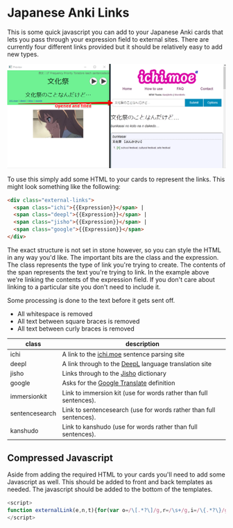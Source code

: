 # Japanese Anki Links

This is some quick javascript you can add to your Japanese Anki cards that lets you pass through your expression field to external sites. There are currently four different links provided but it should be relatively easy to add new types.

![](example.png)

To use this simply add some HTML to your cards to represent the links. This might look something like the following:

```html
<div class="external-links">
  <span class="ichi">{{Expression}}</span> |
  <span class="deepl">{{Expression}}</span> |
  <span class="jisho">{{Expression}}</span> |
  <span class="google">{{Expression}}</span>
</div>
```

The exact structure is not set in stone however, so you can style the HTML in any way you'd like. The important bits are the class and the expression. The class represents the type of link you're trying to create. The contents of the span represents the text you're trying to link. In the example above we're linking the contents of the expression field. If you don't care about linking to a particular site you don't need to include it.

Some processing is done to the text before it gets sent off. 

- All whitespace is removed
- All text between square braces is removed
- All text between curly braces is removed

| class  | description                                                      |
|--------|------------------------------------------------------------------|
| ichi   | A link to the [ichi.moe](https://ichi.moe) sentence parsing site |
| deepl  | A link through to the [DeepL](https://www.deepl.com/translator) language translation site |
| jisho  | Links through to the [Jisho](https://jisho.org/) dictionary |
| google | Asks for the [Google Translate](https://translate.google.com) definition |
| immersionkit | Link to immersion kit (use for words rather than full sentences). |
| sentencesearch | Link to sentencesearch (use for words rather than full sentences). |
| kanshudo | Link to kanshudo (use for words rather than full sentences). |

## Compressed Javascript

Aside from adding the required HTML to your cards you'll need to add some Javascript as well. This should be added to front and back templates as needed. The javascript should be added to the bottom of the templates.

```javascript
<script>
function externalLink(e,n,t){for(var o=/\[.*?\]/g,r=/\s+/g,i=/\{.*?\}/g,c=document.getElementsByClassName(e),a=0;a<c.length;a++){var s=c[a].textContent.replace(o,""),s=t(s=(s=s.replace(r,"")).replace(i,""));c[0].innerHTML="<a href='"+s+"'>"+n+"</a>"}}externalLink("ichi","ichi.moe",function(e){return"https://ichi.moe/cl/qr/?q="+encodeURIComponent(e)+"&r=htr"}),externalLink("deepl","deepl",function(e){return"https://www.deepl.com/translator#ja/en/"+encodeURIComponent(e)}),externalLink("jisho","jisho",function(e){return"https://jisho.org/search/"+encodeURIComponent(e)}),externalLink("google","google",function(e){return"https://translate.google.com/?sl=auto&tl=en&text="+encodeURIComponent(e)+"&op=translate"}),externalLink("immersionkit","immersionkit",function(e){return"https://www.immersionkit.com/dictionary?keyword="+encodeURIComponent(e)}),externalLink("sentencesearch","sentencesearch",function(e){return"https://sentencesearch.neocities.org/#"+encodeURIComponent(e)}),externalLink("kanshudo","kanshudo",function(e){return"https://www.kanshudo.com/searcht?q="+encodeURIComponent(e)});
</script>
```
